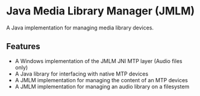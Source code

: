 # Java Media Library Manager (JMLM)
A Java implementation for managing media library devices.

## Features
 - A Windows implementation of the JMLM JNI MTP layer (Audio files only)
 - A Java library for interfacing with native MTP devices
 - A JMLM implementation for managing the content of an MTP devices
 - A JMLM implementation for managing an audio library on a filesystem
